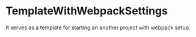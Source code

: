 # TemplateWithWebpackSettings

It serves as a template for starting an another project with webpack setup.
